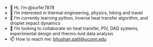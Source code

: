 - 👋 Hi, I’m @surfer7878
- 👀 I’m interested in thermal engineering, physics, hiking and travel
- 🌱 I’m currently learning python, Inverse heat transfer algorithm, and droplet impact dynamics
- 💞️ I’m looking to collaborate on heat transfer, PIV, DAQ systems, experimental design and thermo-luid data analysis
- 📫 How to reach me: bhushan.patil@uconn.edu

<!---
surfer7878/surfer7878 is a ✨ special ✨ repository because its `README.md` (this file) appears on your GitHub profile.
You can click the Preview link to take a look at your changes.
--->

